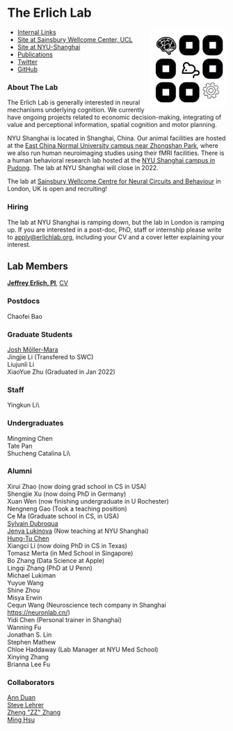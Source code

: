 # The Erlich Lab
<img src='media/logo.png' height=180 align=right>

+ [Internal Links](https://int.erlichlab.org) </br> 
+ [Site at Sainsbury Wellcome Center, UCL](https://www.sainsburywellcome.org/web/groups/erlich-lab) </br>
+ [Site at NYU-Shanghai](http://neuro.shanghai.nyu.edu/erlich_lab) </br>
+ [Publications](https://scholar.google.com.hk/citations?user=kI5EI3AAAAAJ&hl=en) </br>
+ [Twitter](https://twitter.com/erlichlab) </br>
+ [GitHub](https://github.com/erlichlab) </br>

### About The Lab

The Erlich Lab is generally interested in neural mechanisms underlying cognition. 
We currently have ongoing projects related to economic decision-making, integrating of value and perceptional information, 
spatial cognition and motor planning. 

NYU Shanghai is located in Shanghai, China. 
Our animal facilities are hosted at the [East China Normal University campus near Zhongshan Park](http://english.ecnu.edu.cn/1810/list.htm), where we also run human neuroimaging studies using their fMRI facilities. There is a human behavioral research lab hosted at the [NYU Shanghai campus in Pudong](https://wp.nyu.edu/shbeel/).
The lab at NYU Shanghai will close in 2022.

The lab at [Sainsbury Wellcome Centre for Neural Circuits and Behaviour](https://www.sainsburywellcome.org/web/) in London, UK is open and recruiting! 

### Hiring

The lab at NYU Shanghai is ramping down, but the lab in London is ramping up. If you are interested in a post-doc, PhD, staff or internship please write to apply@erlichlab.org, including your CV and a cover letter explaining your interest.


## Lab Members

[**Jeffrey Erlich, PI**](http://neuro.shanghai.nyu.edu/erlich_lab), [CV](http://www.cns.nyu.edu/~jerlich/dl/jce_cv.pdf)

### Postdocs

Chaofei Bao

### Graduate Students

[Josh Mōller-Mara](http://jmm.io)\
Jingjie Li (Transfered to SWC)\
Liujunli Li\
XiaoYue Zhu (Graduated in Jan 2022)

### Staff

Yingkun Li\

### Undergraduates

Mingming Chen \
Tate Pan \
Shucheng Catalina Li\

<!--
### Interns
 -->

### Alumni

Xirui Zhao (now doing grad school in CS in USA)\
Shengjie Xu (now doing PhD in Germany)\
Xuan Wen (now finishing undergraduate in U Rochester)\
Nengneng Gao (Took a teaching position)\
Ce Ma (Graduate school in CS, in USA)\
[Sylvain
Dubroqua](https://research.shanghai.nyu.edu/centers-and-institutes/brain/people/sylvain-dubroqua)\
[Jenya
Lukinova](https://research.shanghai.nyu.edu/centers-and-institutes/brain/people/evgeniya-lukinova) (Now teaching at NYU Shanghai)\
[Hung-Tu Chen](https://github.com/transedward)\
Xiangci Li (now doing PhD in CS in Texas)\
Tomasz Merta (in Med School in Singapore)\
Bo Zhang (Data Science at Apple)\
Lingqi Zhang (PhD at U Penn)\
Michael Lukiman\
Yuyue Wang\
Shine Zhou\
Misya Erwin\
Cequn Wang (Neuroscience tech company in Shanghai https://neuronlab.cn/)\
Yidi Chen (Personal trainer in Shanghai)\
Wanning Fu\
Jonathan S. Lin\
Stephen Mathew\
Chloe Haddaway (Lab Manager at NYU Med School)\
Xinying Zhang\
Brianna Lee Fu

### Collaborators

[Ann Duan](https://www.sainsburywellcome.org/web/groups/duan-lab)\
[Steve Lehrer](http://post.queensu.ca/%7Elehrers/)\
[Zheng \"ZZ\"
Zhang](https://shanghai.nyu.edu/academics/faculty/directory/zheng-zhang)\
[Ming Hsu](http://neuroecon.berkeley.edu)
